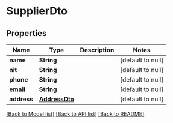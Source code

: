 # SupplierDto
## Properties

| Name | Type | Description | Notes |
|------------ | ------------- | ------------- | -------------|
| **name** | **String** |  | [default to null] |
| **nit** | **String** |  | [default to null] |
| **phone** | **String** |  | [default to null] |
| **email** | **String** |  | [default to null] |
| **address** | [**AddressDto**](AddressDto.md) |  | [default to null] |

[[Back to Model list]](../README.md#documentation-for-models) [[Back to API list]](../README.md#documentation-for-api-endpoints) [[Back to README]](../README.md)

